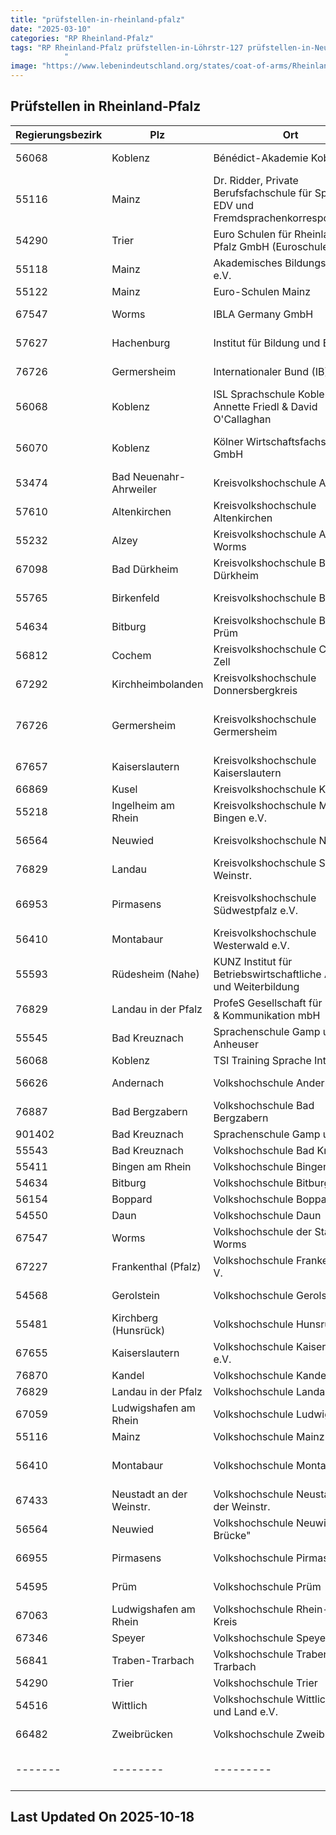 ```yaml
---
title: "prüfstellen-in-rheinland-pfalz"
date: "2025-03-10"
categories: "RP Rheinland-Pfalz"
tags: "RP Rheinland-Pfalz prüfstellen-in-Löhrstr-127 prüfstellen-in-Neubrunnenstr-8 prüfstellen-in-Nagelstraße-10 prüfstellen-in-Rabanusstraße-5 prüfstellen-in-Wallstr-11 prüfstellen-in-Prinz-Carl-Anlage-3 prüfstellen-in-Adolf-Kolping-Str-3 prüfstellen-in-Glacisstr-9 prüfstellen-in-Rizzastr-35 prüfstellen-in-Kurfürst-Schönborn-Str-55 prüfstellen-in-Wilhelmstraße-23 prüfstellen-in-Rathausstr-12 prüfstellen-in-Theodor-Heuss-Ring-2 prüfstellen-in-Philipp-Fauth-Str-11 prüfstellen-in-Schneewiesenstr-25 prüfstellen-in-Trierer-Str-1 prüfstellen-in-Ravenestr-17 prüfstellen-in-Uhlandstr-2 prüfstellen-in-Ritter-von-Schmauß-StrEcke-Paradeplatz prüfstellen-in-Lauterstr-8 prüfstellen-in-Lehnstr-16 prüfstellen-in-Georg-Rückert-Str-11 prüfstellen-in-Beverwijker-Ring-5 prüfstellen-in-An-der-Kreuzmühle-2 prüfstellen-in-Unterer-Sommerwaldweg-4042 prüfstellen-in-Peter-Altmeier-Platz-1 prüfstellen-in-Am-Schlittweg-8 prüfstellen-in-Max-von-Laue-Str-3 prüfstellen-in-Rüdesheimer-Str-34 prüfstellen-in-Schloßstr-48 prüfstellen-in-Am-Stadtgraben-29 prüfstellen-in-Königstr-61 prüfstellen-in-Hochstraße-11 prüfstellen-in-Kornmarkt-5 prüfstellen-in-Gaustr-20 prüfstellen-in-Rathausplatz-34 prüfstellen-in-Oberstraße-141 prüfstellen-in-Leopoldstr-29 prüfstellen-in-Willy-Brandt-Ring-11 prüfstellen-in-Stephan-Cosacchi-Platz-1 prüfstellen-in-Rathaus-Kyllweg-1 prüfstellen-in-Auf-der-Mauer-8 prüfstellen-in-Kanalstr-3 prüfstellen-in-Hauptstr-61 prüfstellen-in-Maximilianstr-7 prüfstellen-in-Bürgerhof- prüfstellen-in-Karmeliterplatz-1 prüfstellen-in-Konrad-Adenauer-Platz-9 prüfstellen-in-Lindenstraße-15 prüfstellen-in-Heddesdorfer-Str-33 prüfstellen-in-Hans-Sachs-Str-2 prüfstellen-in-Rathaus-Tiergartenstr-54 prüfstellen-in-Europaplatz-5 prüfstellen-in-Bahnhofstr-54 prüfstellen-in-Am-Markt-3 prüfstellen-in-Domfreihof-1b prüfstellen-in-Kurfürstenstr-1 prüfstellen-in-Johann-Schwebel-Str-1 prüfstellen-in-Bénédict-Akademie-Koblenz prüfstellen-in-Dr-Ridder-Private-Berufsfachschule-für-Sprache-EDV-und-Fremdsprachenkorrespondenten prüfstellen-in-Euro-Schulen-für-Rheinland-Pfalz-GmbH-(Euroschulen-Trier) prüfstellen-in-Akademisches-Bildungs-Center-eV prüfstellen-in-Euro-Schulen-Mainz prüfstellen-in-IBLA-Germany-GmbH prüfstellen-in-Institut-für-Bildung-und-Beruf prüfstellen-in-Internationaler-Bund-(IB) prüfstellen-in-ISL-Sprachschule-Koblenz-Annette-Friedl-and-David-OCallaghan prüfstellen-in-Kölner-Wirtschaftsfachschule-GmbH prüfstellen-in-Kreisvolkshochschule-Ahrweiler prüfstellen-in-Kreisvolkshochschule-Altenkirchen prüfstellen-in-Kreisvolkshochschule-Alzey-Worms prüfstellen-in-Kreisvolkshochschule-Bad-Dürkheim prüfstellen-in-Kreisvolkshochschule-Birkenfeld prüfstellen-in-Kreisvolkshochschule-Bitburg-Prüm prüfstellen-in-Kreisvolkshochschule-Cochem-Zell prüfstellen-in-Kreisvolkshochschule-Donnersbergkreis prüfstellen-in-Kreisvolkshochschule-Germersheim prüfstellen-in-Kreisvolkshochschule-Kaiserslautern prüfstellen-in-Kreisvolkshochschule-Kusel prüfstellen-in-Kreisvolkshochschule-Mainz-Bingen-eV prüfstellen-in-Kreisvolkshochschule-Neuwied prüfstellen-in-Kreisvolkshochschule-Südliche-Weinstr prüfstellen-in-Kreisvolkshochschule-Südwestpfalz-eV prüfstellen-in-Kreisvolkshochschule-Westerwald-eV prüfstellen-in-KUNZ-Institut-für-Betriebswirtschaftliche-Aus--und-Weiterbildung prüfstellen-in-ProfeS-Gesellschaft-für-Bildung-and-Kommunikation-mbH prüfstellen-in-Sprachenschule-Gamp-und-Anheuser prüfstellen-in-TSI-Training-Sprache-Integration prüfstellen-in-Volkshochschule-Andernach prüfstellen-in-Volkshochschule-Bad-Bergzabern prüfstellen-in-Sprachenschule-Gamp-und-Léus prüfstellen-in-Volkshochschule-Bad-Kreuznach prüfstellen-in-Volkshochschule-Bingen-eV prüfstellen-in-Volkshochschule-Bitburg prüfstellen-in-Volkshochschule-Boppard prüfstellen-in-Volkshochschule-Daun prüfstellen-in-Volkshochschule-der-Stadt-Worms prüfstellen-in-Volkshochschule-Frankenthal-e-V prüfstellen-in-Volkshochschule-Gerolstein prüfstellen-in-Volkshochschule-Hunsrück prüfstellen-in-Volkshochschule-Kaiserslautern-eV prüfstellen-in-Volkshochschule-Kandel-eV prüfstellen-in-Volkshochschule-Landau prüfstellen-in-Volkshochschule-Ludwigshafen prüfstellen-in-Volkshochschule-Mainz prüfstellen-in-Volkshochschule-Montabaur prüfstellen-in-Volkshochschule-Neustadt-an-der-Weinstr prüfstellen-in-Volkshochschule-Neuwied-Die-Brücke prüfstellen-in-Volkshochschule-Pirmasens prüfstellen-in-Volkshochschule-Prüm prüfstellen-in-Volkshochschule-Rhein-Pfalz-Kreis prüfstellen-in-Volkshochschule-Speyer prüfstellen-in-Volkshochschule-Traben-Trarbach prüfstellen-in-Volkshochschule-Trier prüfstellen-in-Volkshochschule-Wittlich-Stadt-und-Land-eV prüfstellen-in-Volkshochschule-Zweibrücken prüfstellen-in-Koblenz prüfstellen-in-Mainz prüfstellen-in-Trier prüfstellen-in-Worms prüfstellen-in-Hachenburg prüfstellen-in-Germersheim prüfstellen-in-Bad Neuenahr-Ahrweiler prüfstellen-in-Altenkirchen prüfstellen-in-Alzey prüfstellen-in-Bad Dürkheim prüfstellen-in-Birkenfeld prüfstellen-in-Bitburg prüfstellen-in-Cochem prüfstellen-in-Kirchheimbolanden prüfstellen-in-Kaiserslautern prüfstellen-in-Kusel prüfstellen-in-Ingelheim am Rhein prüfstellen-in-Neuwied prüfstellen-in-Landau prüfstellen-in-Pirmasens prüfstellen-in-Montabaur prüfstellen-in-Rüdesheim (Nahe) prüfstellen-in-Landau in der Pfalz prüfstellen-in-Bad Kreuznach prüfstellen-in-Andernach prüfstellen-in-Bad Bergzabern prüfstellen-in-Bingen am Rhein prüfstellen-in-Boppard prüfstellen-in-Daun prüfstellen-in-Frankenthal (Pfalz) prüfstellen-in-Gerolstein prüfstellen-in-Kirchberg (Hunsrück) prüfstellen-in-Kandel prüfstellen-in-Ludwigshafen am Rhein prüfstellen-in-Neustadt an der Weinstr. prüfstellen-in-Prüm prüfstellen-in-Speyer prüfstellen-in-Traben-Trarbach prüfstellen-in-Wittlich prüfstellen-in-Zweibrücken
            "
image: "https://www.lebenindeutschland.org/states/coat-of-arms/Rheinland-Pfalz.svg"
---
```


## Prüfstellen in Rheinland-Pfalz

| Regierungsbezirk | Plz | Ort | Einrichtung | Straße | Telefon | Email |
|-------|--------|---------|---------|---------|---------|---------|
|56068|Koblenz|Bénédict-Akademie Koblenz|Löhrstr. 127|026137654|cburkhardt@benedict-akademie-koblenz.de||
|55116|Mainz|Dr. Ridder, Private Berufsfachschule für Sprache, EDV und Fremdsprachenkorrespondenten|Neubrunnenstr. 8|06131 25210|sekretariat@dr-ridder.de||
|54290|Trier|Euro Schulen für Rheinland-Pfalz GmbH (Euroschulen Trier)|Nagelstraße 10|0651-97561-13|Trier@eso.de||
|55118|Mainz|Akademisches Bildungs-Center e.V.|Rabanusstraße 5|06131-720276|m.cagrici@abc-mainz.de||
|55122|Mainz|Euro-Schulen Mainz|Wallstr. 11|06131-58844-0|info@es.mainz.eso.de||
|67547|Worms|IBLA Germany GmbH|Prinz-Carl-Anlage 3|06241/304149|ibla-germany@web.de||
|57627|Hachenburg|Institut für Bildung und Beruf|Adolf-Kolping-Str. 3|02662-9428146|ibbhachenburg@t-online.de||
|76726|Germersheim|Internationaler Bund (IB)|Glacisstr. 9|07274702535|bz-germersheim@internationaler-bund.de||
|56068|Koblenz|ISL Sprachschule Koblenz Annette Friedl & David O'Callaghan|Rizzastr. 35|0261-98823440|koblenz@isl-sprachschule.de||
|56070|Koblenz|Kölner Wirtschaftsfachschule GmbH|Kurfürst-Schönborn-Str. 55||singerhoff@wifa.de||
|53474|Bad Neuenahr-Ahrweiler|Kreisvolkshochschule Ahrweiler|Wilhelmstraße 23|02641-912339-0|info@kvhs-ahrweiler.de||
|57610|Altenkirchen|Kreisvolkshochschule Altenkirchen|Rathausstr. 12|02681- 812211 |kvhs@kreis-ak.de||
|55232|Alzey|Kreisvolkshochschule Alzey-Worms|Theodor-Heuss-Ring 2|06731-408 6740|kvhs@alzey-worms.de||
|67098|Bad Dürkheim|Kreisvolkshochschule Bad Dürkheim|Philipp-Fauth-Str. 11|06322/961-2402|kvhs@kreis-bad-duerkheim.de||
|55765|Birkenfeld|Kreisvolkshochschule Birkenfeld|Schneewiesenstr. 25|0678-15105|vhs@landkreis-birkenfeld.de||
|54634|Bitburg|Kreisvolkshochschule Bitburg-Prüm|Trierer Str. 1|(0 65 61) 15 13 80|kvhs@bitburg-pruem.de||
|56812|Cochem|Kreisvolkshochschule Cochem-Zell|Ravenestr. 17|02671-61465|kvhs@cochem-zell.de||
|67292|Kirchheimbolanden|Kreisvolkshochschule Donnersbergkreis|Uhlandstr. 2|06352-710-108|kvhs@donnersberg.de||
|76726|Germersheim|Kreisvolkshochschule Germersheim|Ritter von Schmauß-Str./Ecke Paradeplatz|07274 - 53 334|vhs@kreis-germersheim.de||
|67657|Kaiserslautern|Kreisvolkshochschule Kaiserslautern|Lauterstr. 8|0631-7105-395|carola.wuertz@kaiserslautern-kreis.de||
|66869|Kusel|Kreisvolkshochschule Kusel|Lehnstr. 16|06381-917530-10|kvhs@kv-kus.de||
|55218|Ingelheim am Rhein|Kreisvolkshochschule Mainz-Bingen e.V.|Georg-Rückert-Str. 11|06132-/7877100/-7102|info@kvhs-mainz-bingen.de||
|56564|Neuwied|Kreisvolkshochschule Neuwied|Beverwijker Ring 5|02631- 347813|info@kvhs-neuwied.de||
|76829|Landau|Kreisvolkshochschule Südliche Weinstr.|An der Kreuzmühle 2|06341-940188|vhs@suedliche-weinstrasse.de ||
|66953|Pirmasens|Kreisvolkshochschule Südwestpfalz e.V.|Unterer Sommerwaldweg 40/42|06331-809336|info@kvhs-swp.de, f.rossard@lksuedwestpflaz.de||
|56410|Montabaur|Kreisvolkshochschule Westerwald e.V.|Peter-Altmeier-Platz 1|02602-124420|info@vhs-ww.de||
|55593|Rüdesheim (Nahe)|KUNZ Institut für Betriebswirtschaftliche Aus- und Weiterbildung|Am Schlittweg 8|0671-40733|info@kunz-institut.de||
|76829|Landau in der Pfalz|ProfeS Gesellschaft für Bildung & Kommunikation mbH|Max-von-Laue-Str. 3|06341-1414433|info@profes-gmbh.de||
|55545|Bad Kreuznach|Sprachenschule Gamp und Anheuser|Rüdesheimer Str. 34|067143199|kanheuser@web.de||
|56068|Koblenz|TSI Training Sprache Integration|Schloßstr. 48|0261-12714|info@tsi-koblenz.de||
|56626|Andernach|Volkshochschule Andernach|Am Stadtgraben 29|02632-922276|vhs@andernach.de||
|76887|Bad Bergzabern|Volkshochschule Bad Bergzabern|Königstr. 61|06343-9253038|integration@vhs-bergzabern.de||
|901402|Bad Kreuznach|Sprachenschule Gamp und Léus|Hochstraße 11|0178 5343532|SprachenschuleGampundLeus@web.de||
|55543|Bad Kreuznach|Volkshochschule Bad Kreuznach|Kornmarkt 5|0671/800766|vhs@bad-kreuznach.de||
|55411|Bingen am Rhein|Volkshochschule Bingen e.V|Gaustr. 20|06721-991103|service@vhs-bingen.de||
|54634|Bitburg|Volkshochschule Bitburg|Rathausplatz 3/4|06561-6001-241|vhs@bitburg.de||
|56154|Boppard|Volkshochschule Boppard|Oberstraße 141|06742-898866|info@vhs-boppard.de||
|54550|Daun|Volkshochschule Daun|Leopoldstr. 29|(0 65 92) 93 92 15|volkshochschule@stadt-daun.de||
|67547|Worms|Volkshochschule der Stadt Worms|Willy-Brandt-Ring 11|06241/8534256|vhs@worms.de||
|67227|Frankenthal (Pfalz)|Volkshochschule Frankenthal e. V.|Stephan-Cosacchi-Platz 1|06233-349203|info@vhs-ft.de||
|54568|Gerolstein|Volkshochschule Gerolstein|Rathaus, Kyllweg 1,|0659-131166|heike.bowi@gerolstein.de, vhs@gerolstein.de||
|55481|Kirchberg (Hunsrück)|Volkshochschule Hunsrück|Auf der Mauer 8|06763-910-155|vhs@kirchberg-hunsrueck.de, info@kirchberg-hunsrueck.de||
|67655|Kaiserslautern|Volkshochschule Kaiserslautern e.V.|Kanalstr. 3|0631-3625823|info@vhs-kaiserslautern.de||
|76870|Kandel|Volkshochschule Kandel e.V.|Hauptstr. 61|(0 72 75) 9 52 73|vhs.kandel@web.de||
|76829|Landau in der Pfalz|Volkshochschule Landau|Maximilianstr. 7|06341-134992|sigrid.gensheimer@landau.de||
|67059|Ludwigshafen am Rhein|Volkshochschule Ludwigshafen|Bürgerhof |0621-504-2587|Siegbert.Aichele@ludwigshafen.de||
|55116|Mainz|Volkshochschule Mainz|Karmeliterplatz 1|06131/2625-150|vhs@vhs-mainz.de||
|56410|Montabaur|Volkshochschule Montabaur|Konrad-Adenauer-Platz 9|02602-126105|uprobst@montabaur.de||
|67433|Neustadt an der Weinstr.|Volkshochschule Neustadt an der Weinstr.|Lindenstraße 15|06321-855-1877|nicolette.schuster@neustadt.eu||
|56564|Neuwied|Volkshochschule Neuwied "Die Brücke"|Heddesdorfer Str. 33|02631-8025510|anmeldung@vhs-neuwied.de||
|66955|Pirmasens|Volkshochschule Pirmasens|Hans-Sachs-Str. 2|06331-213687|volkshochschule@pirmasens.de||
|54595|Prüm|Volkshochschule Prüm|Rathaus, Tiergartenstr. 54| 0 65 51- 943119|vhs@vg-pruem.de||
|67063|Ludwigshafen am Rhein|Volkshochschule Rhein-Pfalz-Kreis|Europaplatz 5|0621-5909-246|kvhs-geschaeftsstelle@vhs-rpk.de||
|67346|Speyer|Volkshochschule Speyer|Bahnhofstr. 54|06232-106-203|vhs@stadt-speyer.de||
|56841|Traben-Trarbach|Volkshochschule Traben-Trarbach|Am Markt 3|06541-708-28|team@vhs-traben-trarbach.de||
|54290|Trier|Volkshochschule Trier|Domfreihof 1b|0651-718-1437| manuela.zeilinger@trier.de||
|54516|Wittlich|Volkshochschule Wittlich Stadt und Land e.V.|Kurfürstenstr. 1|06571-10739|wfeltes@vg-wittlich-land.de||
|66482|Zweibrücken|Volkshochschule Zweibrücken|Johann-Schwebel-Str. 1|06332-209747|info@vhs-zweibruecken.de||
|-------|--------|---------|---------|---------|---------|---------|


## Last Updated On 2025-10-18